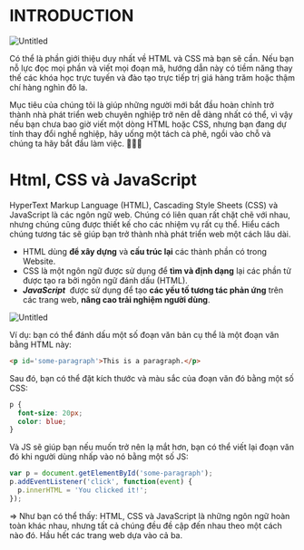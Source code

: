 # **INTRODUCTION**

![Untitled](https://www.internetingishard.com/html-and-css/introduction/becoming-a-web-developer-0530f1.png)

Có thể là phần giới thiệu duy nhất về HTML và CSS mà bạn sẽ cần. Nếu bạn nỗ lực đọc mọi phần và viết mọi đoạn mã, hướng dẫn này có tiềm năng thay thế các khóa học trực tuyến và đào tạo trực tiếp trị giá hàng trăm hoặc thậm chí hàng nghìn đô la.

Mục tiêu của chúng tôi là giúp những người mới bắt đầu hoàn chỉnh trở thành nhà phát triển web chuyên nghiệp trở nên dễ dàng nhất có thể, vì vậy nếu bạn chưa bao giờ viết một dòng HTML hoặc CSS, nhưng bạn đang dự tính thay đổi nghề nghiệp, hãy uống một tách cà phê, ngồi vào chỗ và chúng ta hãy bắt đầu làm việc. 🧑🏻‍💻

# Html, CSS và JavaScript

HyperText Markup Language (HTML), Cascading Style Sheets (CSS) và JavaScript là các ngôn ngữ web. Chúng có liên quan rất chặt chẽ với nhau, nhưng chúng cũng được thiết kế cho các nhiệm vụ rất cụ thể. Hiểu cách chúng tương tác sẽ giúp bạn trở thành nhà phát triển web một cách lâu dài.

- HTML dùng **để xây dựng** và **cấu trúc lại** các thành phần có trong Website.
- CSS là một ngôn ngữ được sử dụng để **tìm và định dạng** lại các phần tử được tạo ra bởi ngôn ngữ đánh dấu (HTML).
- ***JavaScript***  được sử dụng để tạo **các yếu tố tương tác phản ứng** trên các trang web, **nâng cao trải nghiệm người dùng**.

![Untitled](https://www.internetingishard.com/html-and-css/introduction/html-css-javascript-905348.png)

Ví dụ: bạn có thể đánh dấu một số đoạn văn bản cụ thể là một đoạn văn bằng HTML này:

```html
<p id='some-paragraph'>This is a paragraph.</p>
```

Sau đó, bạn có thể đặt kích thước và màu sắc của đoạn văn đó bằng một số CSS:

```css
p {
  font-size: 20px;
  color: blue;
}
```

Và JS sẽ giúp bạn nếu muốn trở nên lạ mắt hơn, bạn có thể viết lại đoạn văn đó khi người dùng nhấp vào nó bằng một số JS:

```jsx
var p = document.getElementById('some-paragraph');
p.addEventListener('click', function(event) {
  p.innerHTML = 'You clicked it!';
});
```

⇒ Như bạn có thể thấy: HTML, CSS và JavaScript là những ngôn ngữ hoàn toàn khác nhau, nhưng tất cả chúng đều đề cập đến nhau theo một cách nào đó. Hầu hết các trang web dựa vào cả ba.